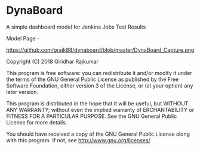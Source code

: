 # DynaBoard

A simple dashboard model for Jenkins Jobs Test Results

Model Page -

https://github.com/grajk88/dynaboard/blob/master/DynaBoard_Capture.png

Copyright (C) 2018  Giridhar Rajkumar

This program is free software: you can redistribute it and/or modify
it under the terms of the GNU General Public License as published by
the Free Software Foundation, either version 3 of the License, or
(at your option) any later version.

This program is distributed in the hope that it will be useful,
but WITHOUT ANY WARRANTY; without even the implied warranty of
ERCHANTABILITY or FITNESS FOR A PARTICULAR PURPOSE.  See the
GNU General Public License for more details.

You should have received a copy of the GNU General Public License
along with this program.  If not, see <http://www.gnu.org/licenses/>.
